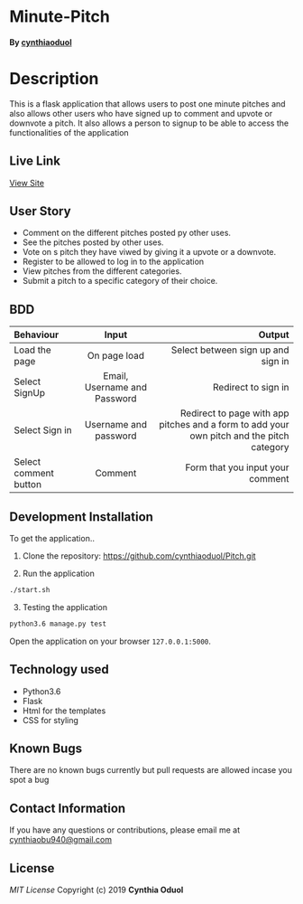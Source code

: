 # Minute-Pitch

#### By [cynthiaoduol](https://github.com/cynthiaoduol)

# Description
This  is a flask application that allows users to post one minute pitches and also allows other users who have signed up to comment and upvote or downvote a pitch. It also allows a person to signup to be able to access the functionalities of the application

## Live Link
[View Site](https://cynthiapitch.herokuapp.com/)


## User Story
* Comment on the different pitches posted py other uses.
* See the pitches posted by other uses.
* Vote on s pitch they have viwed by giving it a upvote or a downvote.
* Register to be allowed to log in to the application
* View pitches from the different categories.
* Submit a pitch to a specific category of their choice.


## BDD
| Behaviour | Input | Output |
| :---------------- | :---------------: | ------------------: |
| Load the page | On page load | Select between sign up and  sign in|
| Select SignUp| Email, Username and Password | Redirect to sign in|
| Select Sign in | Username and password | Redirect to page with app pitches and a form to add your own pitch and the pitch category|
| Select comment button | Comment | Form that you input your comment|


## Development Installation
To get the application..

1. Clone the repository:
  https://github.com/cynthiaoduol/Pitch.git


2. Run the application
  ```bash
  ./start.sh
  ```
3. Testing the application
  ```bash
  python3.6 manage.py test
  ```
Open the application on your browser `127.0.0.1:5000`.


## Technology used

* Python3.6
* Flask 
* Html for the templates
* CSS for styling


## Known Bugs
There are no known bugs currently but pull requests are allowed incase you spot a bug

## Contact Information 

If you have any questions or contributions, please email me at cynthiaobu940@gmail.com

## License
*MIT License*
Copyright (c) 2019 **Cynthia Oduol**
